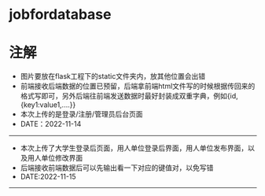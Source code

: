 # jobfordatabase
# 注解
- 图片要放在flask工程下的static文件夹内，放其他位置会出错
- 前端接收后端数据的位置已预留，后端拿前端html文件写的时候根据传回来的格式写即可，另外后端往前端发送数据时最好封装成双重字典，例如{id,{key1:value1,....}}
- 本次上传的是登录/注册/管理员后台页面
- DATE：2022-11-14
------------------------------------
- 本次上传了大学生登录后页面，用人单位登录后界面，用人单位发布界面，以及用人单位修改界面
- 后端接收前端数据后可以先输出看一下对应的键值对，以免写错
- DATE:2022-11-15
- --------------------
